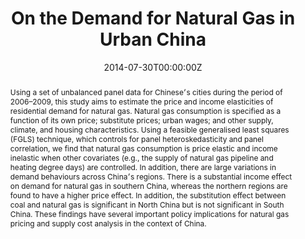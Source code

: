 ---
title: 'On the Demand for Natural Gas in Urban China'

# Authors
# If you created a profile for a user (e.g. the default `admin` user), write the username (folder name) here
# and it will be replaced with their full name and linked to their profile.
authors:
  - Yihua Yu, Xinye Zheng and Yi Han

# Author notes (optional)
author_notes:
  - 'Equal contribution'
  - 'Equal contribution'

date: '2014-07-30T00:00:00Z'
doi: ''

# Schedule page publish date (NOT publication's date).
publishDate: '2017-01-01T00:00:00Z'

# Publication type.
# Accepts a single type but formatted as a YAML list (for Hugo requirements).
# Enter a publication type from the CSL standard.

# Publication name and optional abbreviated publication name.
publication: "*Energy Policy*, 70(2014): 57-63."
publication_short: 

abstract: Using a set of unbalanced panel data for Chinese׳s cities during the period of 2006–2009, this study aims to estimate the price and income elasticities of residential demand for natural gas. Natural gas consumption is specified as a function of its own price; substitute prices; urban wages; and other supply, climate, and housing characteristics. Using a feasible generalised least squares (FGLS) technique, which controls for panel heteroskedasticity and panel correlation, we find that natural gas consumption is price elastic and income inelastic when other covariates (e.g., the supply of natural gas pipeline and heating degree days) are controlled. In addition, there are large variations in demand behaviours across China׳s regions. There is a substantial income effect on demand for natural gas in southern China, whereas the northern regions are found to have a higher price effect. In addition, the substitution effect between coal and natural gas is significant in North China but is not significant in South China. These findings have several important policy implications for natural gas pricing and supply cost analysis in the context of China.

# Summary. An optional shortened abstract.
summary: 


# Display this page in the Featured widget?
featured: false

# Custom links (uncomment lines below)
# links:
# - name: Custom Link
#   url: http://example.org

# Featured image
# To use, add an image named `featured.jpg/png` to your page's folder.
image:
  caption: 'Image credit: [**Unsplash**](https://unsplash.com/photos/pLCdAaMFLTE)'
  focal_point: ''
  preview_only: false

# Associated Projects (optional).
#   Associate this publication with one or more of your projects.
#   Simply enter your project's folder or file name without extension.
#   E.g. `internal-project` references `content/project/internal-project/index.md`.
#   Otherwise, set `projects: []`.


# Slides (optional).
#   Associate this publication with Markdown slides.
#   Simply enter your slide deck's filename without extension.
#   E.g. `slides: "example"` references `content/slides/example/index.md`.
#   Otherwise, set `slides: ""`.

---